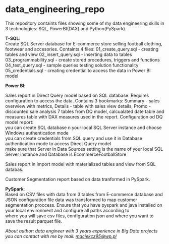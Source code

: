 # data_engineering_repo
This repository containts files showing some of my data engineering skills in 3 technologies: SQL, PowerBI(DAX) and Python(PySpark).  
  
**T-SQL**:  
Create SQL Server database for E-commerce store selling football clothing, footwear and accesories. Containts 4 files:
01_create_query.sql - creating tables and view
02_insert_query.sql - inserting data to tables
03_programmability.sql - create stored procedures, triggers and functions
04_test_query.sql - sample queries testing solution functionality
05_credentials.sql - creating credential to access the data in Power BI model  
  
**Power BI**:  
  
Sales report in Direct Query model based on SQL database. Requires configuration to access the data. Contains 3 bookmarks:
Summary - sales overwiew with metrics, Details - table with sales view details, Promo - discounted sale analysis
7 tables from DQ model, calcualated date table and measures table with DAX measures used in the report.
Configuration od DQ model report:  
you can create SQL database n your local SQL Server instance and choose Windows authentication mode  
you can create credentials from SQL query and use it in Database authentication mode to access Direct Query model  
make sure that Server in Data Sources setting is the name of your local SQL Server instance and Database is EcommerceFootballStore  
  
Sales report in Import model with materialized tables and view from SQL databas.  

Customer Segmentation report based on data tranformed in PySpark.  

**PySpark**:  
Based on CSV files with data from 3 tables from E-commerce database and JSON configuration file data was transformed to map customer  
segmentation proccess. Ensure that you have pyspark and java installed on your local environment and configure all paths according to  
where you will save csv files, configuration json and where you want to save the result parquet file.

*About author:
data engineer with 3 years experience in Big Data projects
you can contact with me by mail: maciekcz95@wp.pl*

